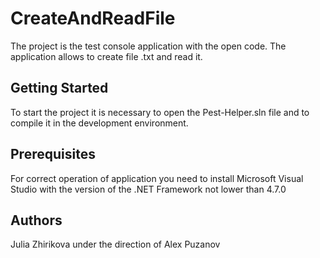 # CreateAndReadFile

The project is the test console application with the open code. The application allows to create file .txt and read it.

## Getting Started

To start the project it is necessary to open the Pest-Helper.sln file and to compile it in the development environment.

## Prerequisites

For correct operation of application you need to install Microsoft Visual Studio with the version of the .NET Framework not lower than 4.7.0

## Authors

Julia Zhirikova under the direction of Alex Puzanov
